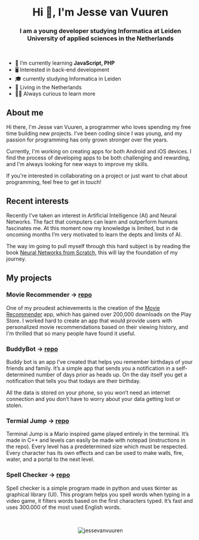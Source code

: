 <h1 align="center">Hi 👋, I'm Jesse van Vuuren</h1>
<h3 align="center">I am a young developer studying Informatica at Leiden University of applied sciences in the Netherlands</h3>

<br>

- 🌱 I’m currently learning **JavaScript, PHP**
- 🖥️ Interested in back-end development
- 🎓 currently studying Informatica in Leiden
- 🌷 Living in the Netherlands
- 👨‍🏫 Always curious to learn more


## About me


Hi there, I'm Jesse van Vuuren, a programmer who loves spending my free time building new projects. I've been coding since I was young, and my passion for programming has only grown stronger over the years.

Currently, I'm working on creating apps for both Android and iOS devices. I find the process of developing apps to be both challenging and rewarding, and I'm always looking for new ways to improve my skills.

If you're interested in collaborating on a project or just want to chat about programming, feel free to get in touch!


## Recent interests

Recently I’ve taken an interest in Artificial Intelligence (AI) and Neural Networks. The fact that computers can learn and outperform humans fascinates me. At this moment now my knowledge is limited, but in de oncoming months I’m very motivated to learn the depts and limits of AI.

The way im going to pull myself through this hard subject is by reading the book [Neural Networks from Scratch](https://nnfs.io), this will lay the foundation of my journey.


## My projects

### Movie Recommender -> [repo](https://github.com/JessevanVuuren/movieRecommender)
One of my proudest achievements is the creation of the [Movie Recommender](https://play.google.com/store/apps/details?id=com.jesse.movieRecommender) app, which has gained over 200,000 downloads on the Play Store. I worked hard to create an app that would provide users with personalized movie recommendations based on their viewing history, and I'm thrilled that so many people have found it useful.


### BuddyBot -> [repo](https://github.com/JessevanVuuren/BuddyBot)
Buddy bot is an app I’ve created that helps you remember birthdays of your friends and family. It’s a simple app that sends you a notification in a self-determined number of days prior as heads up. On the day itself you get a notification that tells you that todays are their birthday. 

All the data is stored on your phone, so you won’t need an internet connection and you don’t have to worry about your data getting lost or stolen.


### Termial Jump -> [repo](https://github.com/JessevanVuuren/TerminalJump)
Terminal Jump is a Mario inspired game played entirely in the terminal. It’s made in C++ and levels can easily be made with notepad (instructions in the repo). Every level has a predetermined size which must be respected. Every character has its own effects and can be used to make walls, fire, water, and a portal to the next level.


### Spell Checker -> [repo](https://github.com/JessevanVuuren/SpellChecker)
Spell checker is a simple program made in python and uses tkinter as graphical library (UI). This program helps you spell words when typing in a video game, it filters words based on the first characters typed. It’s fast and uses 300.000 of the most used English words.


<br>
<div align="center">

<p><img align="center" src="https://github-readme-stats.vercel.app/api/top-langs?username=jessevanvuuren&show_icons=true&locale=en&layout=compact" alt="jessevanvuuren" /></p>
  
  </div>
